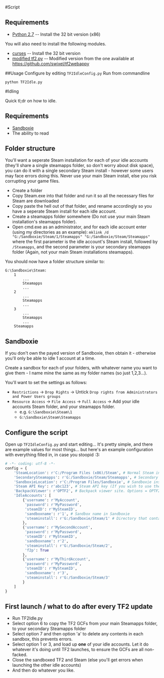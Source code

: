 #Script
## Requirements
* [Python 2.7](http://www.python.org/getit/releases/2.7/) -- Install the 32 bit version (x86)

You will also need to install the following modules.

* [curses](http://www.lfd.uci.edu/~gohlke/pythonlibs/#curses) -- Install the 32 bit version
* [modified tf2.py](http://dl.dropbox.com/u/105828/tf2.py) -- Modified version from the one available at https://github.com/swixel/tf2webappy

##Usage
Configure by editing `TF2IdleConfig.py`
Run from commandline

    python TF2Idle.py
    
#Idling

Quick tl;dr on how to idle.

## Requirements
* [Sandboxie](http://sandboxie.com)
* The ability to read

## Folder structure

You'll want a seperate Steam installation for each of your idle accounts (they'll share a single steamapps folder, so don't worry about disk space), you can do it with a single secondary Steam install - however some users may face errors doing this.  Never use your main Steam install, else you risk corrupting your game files.

* Create a folder
* Copy Steam.exe into that folder and run it so all the necessary files for Steam are downloaded
* Copy paste the hell out of that folder, and rename accordingly so you have a seperate Steam install for each idle account.
* Create a steamapps folder somewhere (Do not use your main Steam installation's steamapps folder).
* Open cmd.exe as an administrator, and for each idle account enter (using my directories as an example): `mklink /d "G:/Sandboxie/Steam/1/Steamapps" "G:/Sandboxie/Steam/Steamapps"` where the first parameter is the idle account's Steam install, followed by `/Steamapps`, and the second parameter is your secondary steamapps folder (Again, not your main Steam installations steamapps).

You should now have a folder structure similar to:

```
G:\Sandboxie\Steam:
    1
        ...
        Steamapps
        ...
    2
        ...
        Steamapps
        ...
    3
        ...
        Steamapps
        ...
    Steamapps
```

## Sandboxie

If you don't own the payed version of Sandboxie, then obtain it - otherwise you'll only be able to idle 1 account at a time.

Create a sandbox for each of your folders, with whatever name you want to give them - I name mine the same as my folder names (so just 1,2,3...).

You'll want to set the settings as follows:

* `Restrictions` -> `Drop Rights` -> Untick `Drop rights from Administrators and Power Users groups`
* `Resource Access` -> `File Access` -> `Full Access` -> Add your idle accounts Steam folder, and your steamapps folder.
  * e.g. `G:\Sandboxie\Steam\1`
  * `G:\Sandboxie\Steam\Steamapps`

## Configure the script

Open up `TF2IdleConfig.py` and start editing...  It's pretty simple, and there are example values for most things... but here's an example configuration with everything filled in, in case you stoopid :3:

```python
# -*- coding: utf-8 -*-
config = {
    'SteamLocation': r'C:/Program Files (x86)/Steam', # Normal Steam installation location
	'SecondarySteamapps': r'G:/Sandboxie/Steam/Steamapps', # Secondary Steamapps folder that's shared between multiple instances of Steam, if you're using multiple instances. If not, set it to the steamapps folder of your secondary Steam installation.
	'SandboxieLocation': r'C:/Program Files/Sandboxie', # Sandboxie installation location
	'Steam API Key': r'abc123', # Steam API key (If you wish to use the item logging function)
	'BackpackViewer': r'OPTF2', # Backpack viewer site. Options = OPTF2, Steam, TF2B, TF2Items
	'IdleAccounts': [
		{'username': r'MyAccount',
		 'password': r'MyPassword',
		 'steamID': r'MySteamID',
		 'sandboxname': r'1', # Sandbox name in Sandboxie
		 'steaminstall': r'G:/Sandboxie/Steam/1' # Directory that contains Steam.exe
		},
		{'username': r'MySecondAccount',
		 'password': r'MyPassword',
		 'steamID': r'MySteamID',
		 'sandboxname': r'2',
		 'steaminstall': r'G:/Sandboxie/Steam/2',
		 'f2p': True
		},
		{'username': r'MyThirdAccount',
		 'password': r'MyPassword',
		 'steamID': r'MySteamID',
		 'sandboxname': r'3',
		 'steaminstall': r'G:/Sandboxie/Steam/3'
		}
	]
}
```

## First launch / what to do after every TF2 update

* Run TF2Idle.py
* Select option 6 to copy the TF2 GCFs from your main Steamapps folder, to your secondary Steamapps folder
* Select option 7 and then option 'a' to delete any contents in each sandbox, this prevents errors.
* Select option 1 or 3, and load up **one** of your idle accounts.  Let it do whatever it's doing until TF2 launches, to ensure the GCFs are all non-facked.
* Close the sandboxed TF2 and Steam (else you'll get errors when launching the other idle accounts)
* And then do whatever you like.